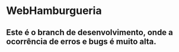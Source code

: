 # WebHamburgueria
## Este é o branch de desenvolvimento, onde a ocorrência de erros e bugs é muito alta.
